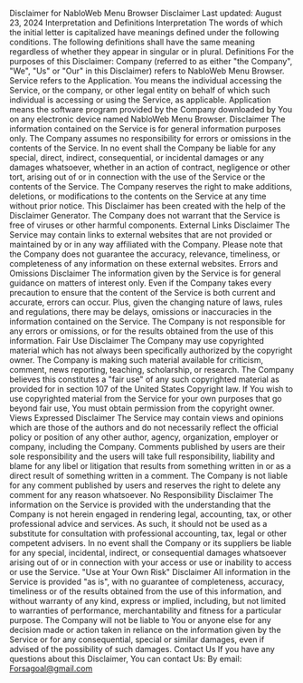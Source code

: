 Disclaimer for NabloWeb Menu Browser
Disclaimer
Last updated: August 23, 2024
Interpretation and Definitions
Interpretation
The words of which the initial letter is capitalized have meanings defined under the following conditions. The following definitions shall have the same meaning regardless of whether they appear in singular or in plural.
Definitions
For the purposes of this Disclaimer:
Company (referred to as either "the Company", "We", "Us" or "Our" in this Disclaimer) refers to NabloWeb Menu Browser.
Service refers to the Application.
You means the individual accessing the Service, or the company, or other legal entity on behalf of which such individual is accessing or using the Service, as applicable.
Application means the software program provided by the Company downloaded by You on any electronic device named NabloWeb Menu Browser.
Disclaimer
The information contained on the Service is for general information purposes only.
The Company assumes no responsibility for errors or omissions in the contents of the Service.
In no event shall the Company be liable for any special, direct, indirect, consequential, or incidental damages or any damages whatsoever, whether in an action of contract, negligence or other tort, arising out of or in connection with the use of the Service or the contents of the Service. The Company reserves the right to make additions, deletions, or modifications to the contents on the Service at any time without prior notice. This Disclaimer has been created with the help of the Disclaimer Generator.
The Company does not warrant that the Service is free of viruses or other harmful components.
External Links Disclaimer
The Service may contain links to external websites that are not provided or maintained by or in any way affiliated with the Company.
Please note that the Company does not guarantee the accuracy, relevance, timeliness, or completeness of any information on these external websites.
Errors and Omissions Disclaimer
The information given by the Service is for general guidance on matters of interest only. Even if the Company takes every precaution to ensure that the content of the Service is both current and accurate, errors can occur. Plus, given the changing nature of laws, rules and regulations, there may be delays, omissions or inaccuracies in the information contained on the Service.
The Company is not responsible for any errors or omissions, or for the results obtained from the use of this information.
Fair Use Disclaimer
The Company may use copyrighted material which has not always been specifically authorized by the copyright owner. The Company is making such material available for criticism, comment, news reporting, teaching, scholarship, or research.
The Company believes this constitutes a "fair use" of any such copyrighted material as provided for in section 107 of the United States Copyright law.
If You wish to use copyrighted material from the Service for your own purposes that go beyond fair use, You must obtain permission from the copyright owner.
Views Expressed Disclaimer
The Service may contain views and opinions which are those of the authors and do not necessarily reflect the official policy or position of any other author, agency, organization, employer or company, including the Company.
Comments published by users are their sole responsibility and the users will take full responsibility, liability and blame for any libel or litigation that results from something written in or as a direct result of something written in a comment. The Company is not liable for any comment published by users and reserves the right to delete any comment for any reason whatsoever.
No Responsibility Disclaimer
The information on the Service is provided with the understanding that the Company is not herein engaged in rendering legal, accounting, tax, or other professional advice and services. As such, it should not be used as a substitute for consultation with professional accounting, tax, legal or other competent advisers.
In no event shall the Company or its suppliers be liable for any special, incidental, indirect, or consequential damages whatsoever arising out of or in connection with your access or use or inability to access or use the Service.
"Use at Your Own Risk" Disclaimer
All information in the Service is provided "as is", with no guarantee of completeness, accuracy, timeliness or of the results obtained from the use of this information, and without warranty of any kind, express or implied, including, but not limited to warranties of performance, merchantability and fitness for a particular purpose.
The Company will not be liable to You or anyone else for any decision made or action taken in reliance on the information given by the Service or for any consequential, special or similar damages, even if advised of the possibility of such damages.
Contact Us
If you have any questions about this Disclaimer, You can contact Us:
By email: Forsagoal@gmail.com
